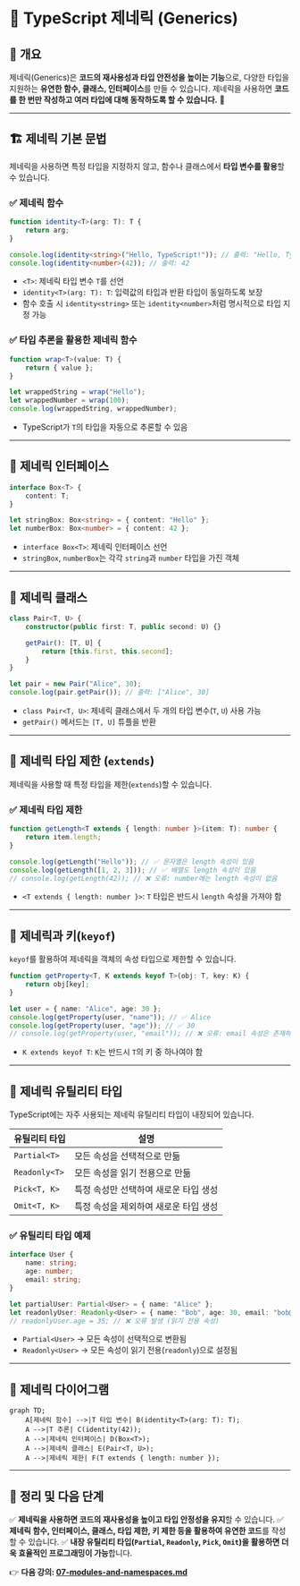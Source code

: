 # 🎯 TypeScript 제네릭 (Generics)

## 📌 개요
제네릭(Generics)은 **코드의 재사용성과 타입 안전성을 높이는 기능**으로, 다양한 타입을 지원하는 **유연한 함수, 클래스, 인터페이스**를 만들 수 있습니다. 제네릭을 사용하면 **코드를 한 번만 작성하고 여러 타입에 대해 동작하도록 할 수 있습니다.** 🚀

---

## 🏗 제네릭 기본 문법
제네릭을 사용하면 특정 타입을 지정하지 않고, 함수나 클래스에서 **타입 변수를 활용**할 수 있습니다.

### ✅ 제네릭 함수
```typescript
function identity<T>(arg: T): T {
    return arg;
}

console.log(identity<string>("Hello, TypeScript!")); // 출력: "Hello, TypeScript!"
console.log(identity<number>(42)); // 출력: 42
```
- `<T>`: 제네릭 타입 변수 `T`를 선언
- `identity<T>(arg: T): T`: 입력값의 타입과 반환 타입이 동일하도록 보장
- 함수 호출 시 `identity<string>` 또는 `identity<number>`처럼 명시적으로 타입 지정 가능

### ✅ 타입 추론을 활용한 제네릭 함수
```typescript
function wrap<T>(value: T) {
    return { value };
}

let wrappedString = wrap("Hello");
let wrappedNumber = wrap(100);
console.log(wrappedString, wrappedNumber);
```
- TypeScript가 `T`의 타입을 자동으로 추론할 수 있음

---

## 📌 제네릭 인터페이스
```typescript
interface Box<T> {
    content: T;
}

let stringBox: Box<string> = { content: "Hello" };
let numberBox: Box<number> = { content: 42 };
```
- `interface Box<T>`: 제네릭 인터페이스 선언
- `stringBox`, `numberBox`는 각각 `string`과 `number` 타입을 가진 객체

---

## 🔄 제네릭 클래스
```typescript
class Pair<T, U> {
    constructor(public first: T, public second: U) {}

    getPair(): [T, U] {
        return [this.first, this.second];
    }
}

let pair = new Pair("Alice", 30);
console.log(pair.getPair()); // 출력: ["Alice", 30]
```
- `class Pair<T, U>`: 제네릭 클래스에서 두 개의 타입 변수(`T`, `U`) 사용 가능
- `getPair()` 메서드는 `[T, U]` 튜플을 반환

---

## 📌 제네릭 타입 제한 (`extends`)
제네릭을 사용할 때 특정 타입을 제한(`extends`)할 수 있습니다.

### ✅ 제네릭 타입 제한
```typescript
function getLength<T extends { length: number }>(item: T): number {
    return item.length;
}

console.log(getLength("Hello")); // ✅ 문자열은 length 속성이 있음
console.log(getLength([1, 2, 3])); // ✅ 배열도 length 속성이 있음
// console.log(getLength(42)); // ❌ 오류: number에는 length 속성이 없음
```
- `<T extends { length: number }>`: `T` 타입은 반드시 `length` 속성을 가져야 함

---

## 🔄 제네릭과 키(`keyof`)
`keyof`를 활용하여 제네릭을 객체의 속성 타입으로 제한할 수 있습니다.

```typescript
function getProperty<T, K extends keyof T>(obj: T, key: K) {
    return obj[key];
}

let user = { name: "Alice", age: 30 };
console.log(getProperty(user, "name")); // ✅ Alice
console.log(getProperty(user, "age")); // ✅ 30
// console.log(getProperty(user, "email")); // ❌ 오류: email 속성은 존재하지 않음
```
- `K extends keyof T`: `K`는 반드시 `T`의 키 중 하나여야 함

---

## 📌 제네릭 유틸리티 타입
TypeScript에는 자주 사용되는 제네릭 유틸리티 타입이 내장되어 있습니다.

| 유틸리티 타입 | 설명 |
|--------------|------|
| `Partial<T>` | 모든 속성을 선택적으로 만듦 |
| `Readonly<T>` | 모든 속성을 읽기 전용으로 만듦 |
| `Pick<T, K>` | 특정 속성만 선택하여 새로운 타입 생성 |
| `Omit<T, K>` | 특정 속성을 제외하여 새로운 타입 생성 |

### ✅ 유틸리티 타입 예제
```typescript
interface User {
    name: string;
    age: number;
    email: string;
}

let partialUser: Partial<User> = { name: "Alice" };
let readonlyUser: Readonly<User> = { name: "Bob", age: 30, email: "bob@email.com" };
// readonlyUser.age = 35; // ❌ 오류 발생 (읽기 전용 속성)
```
- `Partial<User>` → 모든 속성이 선택적으로 변환됨
- `Readonly<User>` → 모든 속성이 읽기 전용(`readonly`)으로 설정됨

---

## 🔎 제네릭 다이어그램
```mermaid
graph TD;
    A[제네릭 함수] -->|T 타입 변수| B(identity<T>(arg: T): T);
    A -->|T 추론| C(identity(42));
    A -->|제네릭 인터페이스| D(Box<T>);
    A -->|제네릭 클래스| E(Pair<T, U>);
    A -->|제네릭 제한| F(T extends { length: number });
```

---

## 🎯 정리 및 다음 단계
✅ **제네릭을 사용하면 코드의 재사용성을 높이고 타입 안정성을 유지**할 수 있습니다.
✅ **제네릭 함수, 인터페이스, 클래스, 타입 제한, 키 제한 등을 활용하여 유연한 코드**를 작성할 수 있습니다.
✅ **내장 유틸리티 타입(`Partial`, `Readonly`, `Pick`, `Omit`)을 활용하면 더욱 효율적인 프로그래밍이 가능**합니다.

👉 **다음 강의: [07-modules-and-namespaces.md](./07-modules-and-namespaces.md)**

